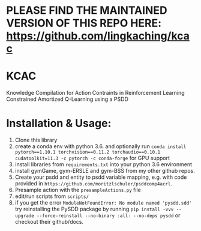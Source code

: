 # PLEASE FIND THE MAINTAINED VERSION OF THIS REPO HERE: https://github.com/lingkaching/kcac

# KCAC
Knowledge Compilation for Action Contraints in Reinforcement Learning
Constrained Amortized Q-Learning using a PSDD

# Installation & Usage:
1. Clone this library
1. create a conda env with python 3.6. and optionally run `conda install pytorch==1.10.1 torchvision==0.11.2 torchaudio==0.10.1 cudatoolkit=11.3 -c pytorch -c conda-forge` for GPU support
1. install libraries from `requirements.txt` into your python 3.6 environment
1. install gymGame, gym-ERSLE and gym-BSS from my other github repos.
1. Create your psdd and entity to psdd variable mapping, e.g. with code provided in `https://github.com/moritzlschuler/psddcomp4acrl`.
1. Presample action with the `presampleActions.py` file
1. edit/run scripts from `scripts/`
1. if you get the error `ModuleNotFoundError: No module named 'pysdd.sdd'` try reinstalling the PySDD package by running `pip install -vvv --upgrade --force-reinstall --no-binary :all: --no-deps pysdd` or checkout their github/docs.
